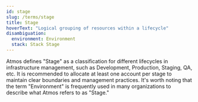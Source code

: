 ```yaml
---
id: stage
slug: /terms/stage
title: Stage
hoverText: "Logical grouping of resources within a lifecycle"
disambiguation:
  environment: Environment
  stack: Stack Stage
---
```

Atmos defines "Stage" as a classification for different lifecycles in infrastructure management, such as Development, Production, Staging, QA, etc. It is recommended to allocate at least one account per stage to maintain clear boundaries and management practices. It's worth noting that the term "Environment" is frequently used in many organizations to describe what Atmos refers to as "Stage."
